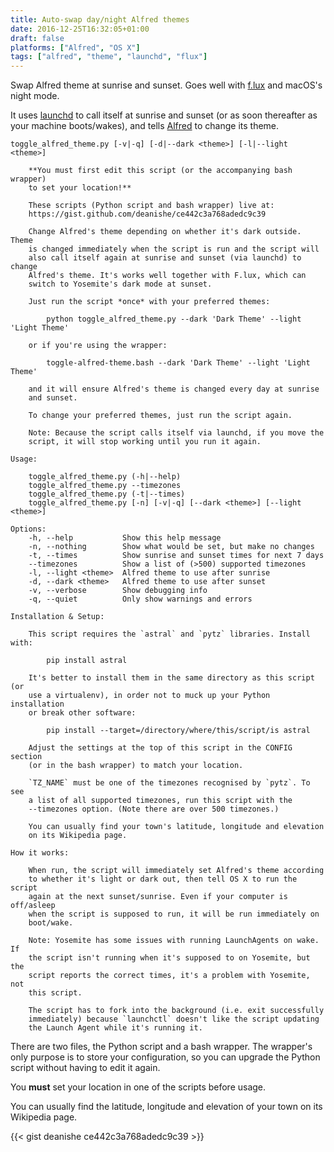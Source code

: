 ```yaml
---
title: Auto-swap day/night Alfred themes
date: 2016-12-25T16:32:05+01:00
draft: false
platforms: ["Alfred", "OS X"]
tags: ["alfred", "theme", "launchd", "flux"]
---
```


Swap Alfred theme at sunrise and sunset. Goes well with [f.lux][flux]
and macOS's night mode.

<!--more-->

It uses [launchd][launchd] to call itself at sunrise and sunset (or
as soon thereafter as your machine boots/wakes), and tells
[Alfred][alfred] to change its theme.

```none
toggle_alfred_theme.py [-v|-q] [-d|--dark <theme>] [-l|--light <theme>]

    **You must first edit this script (or the accompanying bash wrapper)
    to set your location!**

    These scripts (Python script and bash wrapper) live at:
    https://gist.github.com/deanishe/ce442c3a768adedc9c39

    Change Alfred's theme depending on whether it's dark outside. Theme
    is changed immediately when the script is run and the script will
    also call itself again at sunrise and sunset (via launchd) to change
    Alfred's theme. It's works well together with F.lux, which can
    switch to Yosemite's dark mode at sunset.

    Just run the script *once* with your preferred themes:

        python toggle_alfred_theme.py --dark 'Dark Theme' --light 'Light Theme'

    or if you're using the wrapper:

        toggle-alfred-theme.bash --dark 'Dark Theme' --light 'Light Theme'

    and it will ensure Alfred's theme is changed every day at sunrise
    and sunset.

    To change your preferred themes, just run the script again.

    Note: Because the script calls itself via launchd, if you move the
    script, it will stop working until you run it again.

Usage:

    toggle_alfred_theme.py (-h|--help)
    toggle_alfred_theme.py --timezones
    toggle_alfred_theme.py (-t|--times)
    toggle_alfred_theme.py [-n] [-v|-q] [--dark <theme>] [--light <theme>]

Options:
    -h, --help           Show this help message
    -n, --nothing        Show what would be set, but make no changes
    -t, --times          Show sunrise and sunset times for next 7 days
    --timezones          Show a list of (>500) supported timezones
    -l, --light <theme>  Alfred theme to use after sunrise
    -d, --dark <theme>   Alfred theme to use after sunset
    -v, --verbose        Show debugging info
    -q, --quiet          Only show warnings and errors

Installation & Setup:

    This script requires the `astral` and `pytz` libraries. Install with:

        pip install astral

    It's better to install them in the same directory as this script (or
    use a virtualenv), in order not to muck up your Python installation
    or break other software:

        pip install --target=/directory/where/this/script/is astral

    Adjust the settings at the top of this script in the CONFIG section
    (or in the bash wrapper) to match your location.

    `TZ_NAME` must be one of the timezones recognised by `pytz`. To see
    a list of all supported timezones, run this script with the
    --timezones option. (Note there are over 500 timezones.)

    You can usually find your town's latitude, longitude and elevation
    on its Wikipedia page.

How it works:

    When run, the script will immediately set Alfred's theme according
    to whether it's light or dark out, then tell OS X to run the script
    again at the next sunset/sunrise. Even if your computer is off/asleep
    when the script is supposed to run, it will be run immediately on
    boot/wake.

    Note: Yosemite has some issues with running LaunchAgents on wake. If
    the script isn't running when it's supposed to on Yosemite, but the
    script reports the correct times, it's a problem with Yosemite, not
    this script.

    The script has to fork into the background (i.e. exit successfully
    immediately) because `launchctl` doesn't like the script updating
    the Launch Agent while it's running it.
```


There are two files, the Python script and a bash wrapper. The wrapper's
only purpose is to store your configuration, so you can upgrade the
Python script without having to edit it again.

You **must** set your location in one of the scripts before usage.

You can usually find the latitude, longitude and elevation of your town
on its Wikipedia page.


{{< gist deanishe ce442c3a768adedc9c39 >}}


[alfred]: https://www.alfredapp.com/
[flux]: https://justgetflux.com
[launchd]: http://www.launchd.info
